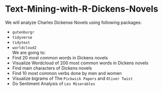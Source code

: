 # Text-Mining-with-R-Dickens-Novels  
We will analyze Charles Dickense Novels using following packages:
- `gutenburgr`  
- `tidyverse`  
- `tidytext`  
- `worldcloud2`  
We are going to:
- Find 20 most common words in Dickens novels  
- Visualize Wordcloud of 200 most common words in Dickens novels  
- Find main characters of Dickens novels  
- Find 10 most common verbs done by men and women  
- Visualize bigrams of The `Pickwick Papers` and `Oliver Twist`  
- Do Sentiment Analysis of `Les Miserables`  
